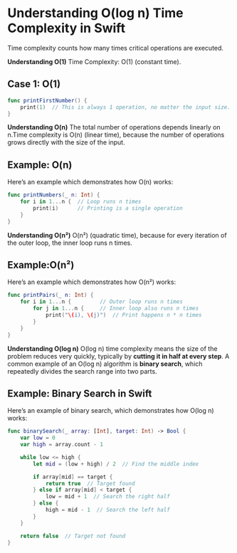 # Understanding O(log n) Time Complexity in Swift
Time complexity counts how many times critical operations are executed.

**Understanding O(1)**
Time Complexity: O(1) (constant time).

## Case 1: O(1)

```swift
func printFirstNumber() {
    print(1)  // This is always 1 operation, no matter the input size.
}
```

**Understanding O(n)**
The total number of operations depends linearly on n.Time complexity is O(n) (linear time), because the number of operations grows directly with the size of the input.

## Example: O(n)

Here’s an example which demonstrates how O(n) works:

```swift
func printNumbers(_ n: Int) {
    for i in 1...n {  // Loop runs n times
        print(i)      // Printing is a single operation
    }
}

```

**Understanding O(n²)**
O(n²) (quadratic time), because for every iteration of the outer loop, the inner loop runs n times.

## Example:O(n²)

Here’s an example which demonstrates how O(n²) works:

```swift
func printPairs(_ n: Int) {
    for i in 1...n {         // Outer loop runs n times
        for j in 1...n {     // Inner loop also runs n times
            print("\(i), \(j)")  // Print happens n * n times
        }
    }
}
```
**Understanding O(log n)**
O(log n) time complexity means the size of the problem reduces very quickly, typically by **cutting it in half at every step**. A common example of an O(log n) algorithm is **binary search**, which repeatedly divides the search range into two parts.

## Example: Binary Search in Swift

Here’s an example of binary search, which demonstrates how O(log n) works:

```swift
func binarySearch(_ array: [Int], target: Int) -> Bool {
    var low = 0
    var high = array.count - 1

    while low <= high {
        let mid = (low + high) / 2  // Find the middle index

        if array[mid] == target {
            return true  // Target found
        } else if array[mid] < target {
            low = mid + 1  // Search the right half
        } else {
            high = mid - 1  // Search the left half
        }
    }

    return false  // Target not found
}
```
